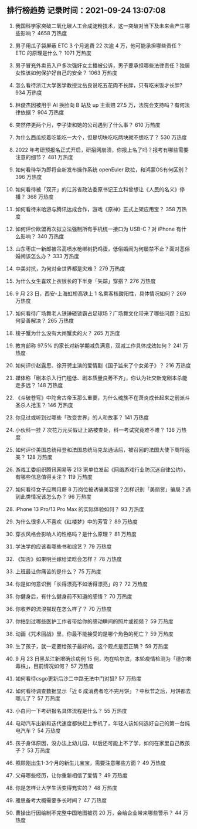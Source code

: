 
## 排行榜趋势 记录时间：2021-09-24 13:07:08
  
  1. 我国科学家突破二氧化碳人工合成淀粉技术，这一突破对当下及未来会产生哪些影响？ 4658 万热度
    
  2. 男子用瓜子袋屏蔽 ETC 3 个月逃费 22 次逾 4 万，他可能承担哪些责任？ETC 的原理是什么？ 1071 万热度
    
  3. 男子冒充外卖员入户多次强奸女主播被公诉，男子要承担哪些法律责任？独居女性该如何保护好自己的安全？ 1063 万热度
    
  4. 怎么看待浙江大学医学教授沈岳良说吃五花肉不长胖，只有吃米饭才长胖? 934 万热度
    
  5. 林俊杰因被用于 AI 换脸向 B 站及 up 主索赔 27.5 万，法院会支持吗？有何法律依据？ 904 万热度
    
  6. 突然停更两个月，李子柒和她的公司遇到了什么事？ 610 万热度
    
  7. 为什么西瓜挖着吃能吃一大个，但是切块吃吃两块就不想吃了？ 530 万热度
    
  8. 2022 年考研预报名正式开启，研招网崩溃，你报上名了吗？报考有哪些需要注意的细节？ 481 万热度
    
  9. 如何看待华为即将全新发布操作系统 openEuler 欧拉，和鸿蒙OS有何区别？ 396 万热度
    
  10. 如何看待被「双开」的江苏省政法委原书记王立科曾想让《人民的名义》停播？ 368 万热度
    
  11. 如何看待米哈游与腾讯达成合作，游戏《原神》正式上架应用宝？ 358 万热度
    
  12. 如何评价欧盟再次拟立法强制所有手机统一接口为 USB-C？对 iPhone 有什么影响？ 340 万热度
    
  13. 山东枣庄一新郎被吊高喷水枪绑树扔鸡蛋，低俗婚闹为何屡禁不止？面对恶俗婚闹该怎么办？ 333 万热度
    
  14. 中美对抗，为何对全世界都是灾难？ 279 万热度
    
  15. 为什么女生喜欢上衣很长的下半身「失踪」穿搭？ 276 万热度
    
  16. 9 月 23 日，西安-上海虹桥高铁上 1 名乘客核酸阳性，具体情况如何？ 269 万热度
    
  17. 如何看待广场舞老人铁锤砸锁霸占足球场？广场舞文化带来了哪些问题？应如何妥善解决？ 265 万热度
    
  18. 梭子蟹为什么没有大闸蟹卖的火？ 265 万热度
    
  19. 教育部称 97.5% 的家长对新学期减负满意，双减工作具体成效如何？ 241 万热度
    
  20. 如何评价赵露思、徐开骋主演的爱情剧《国子监来了个女弟子》？ 216 万热度
    
  21. 媒体称「剧本杀入行门槛低、剧本质量良莠不齐」，你认为社交新宠剧本杀能走多远？ 148 万热度
    
  22. 《斗破苍穹》中陀舍古帝玉那么重要，为什么魂族不在萧炎成长起来之前派斗圣杀人抢玉？ 146 万热度
    
  23. 你见过或听到过哪些「改变世界」的人和故事？ 141 万热度
    
  24. 小伙科一挂 7 次花万元买假证上路被查处，科一考试究竟难不难？ 136 万热度
    
  25. 如何评价美国总统拜登和法国总统马克龙通话后，被召回的法国大使下周将返美？ 128 万热度
    
  26. 游戏工委组织腾讯网易等 213 家单位发起《网络游戏行业防沉迷自律公约》，有哪些信息值得关注？ 119 万热度
    
  27. 如何看待女子应聘月薪 8 万岗位被诱骗美容贷？怎样识别「美丽贷」骗局？遇到此类情况该怎么办？ 96 万热度
    
  28. iPhone 13 Pro/13 Pro Max 的实际体验如何？ 93 万热度
    
  29. 为什么很多人不喜欢《红楼梦》中的芳官？ 89 万热度
    
  30. 穿衣风格会影响人的性格吗？是什么原理？ 81 万热度
    
  31. 学法学的应该看哪些书和综艺？ 79 万热度
    
  32. 《知否》如果明兰嫁给梁晗会怎样？ 78 万热度
    
  33. 上班最让你痛苦的是什么？ 75 万热度
    
  34. 你是如何意识到「长得漂亮不如活得漂亮」的？ 72 万热度
    
  35. 你健身后，有什么健身前不知道的感悟？ 70 万热度
    
  36. 你收养的流浪猫现在怎么样了？ 70 万热度
    
  37. 你拍到过哪些医护工作者带给你的感动瞬间的照片或视频？ 59 万热度
    
  38. 动画《咒术回战》里，你最不能接受的是哪个角色的死亡？ 59 万热度
    
  39. 生了孩子，就一定要给孩子最好的。这个观点是否正确？ 59 万热度
    
  40. 9 月 23 日黑龙江新增确诊病例 15 例，均在哈尔滨，本轮疫情检测为「德尔塔毒株」，目前情况如何？ 57 万热度
    
  41. 如何看待csgo更新后沙二中路无法中门对狙? 57 万热度
    
  42. 如何看待调查数据显示「近 6 成消费者吃不完月饼」？中秋节之后，月饼都去哪儿了？ 57 万热度
    
  43. 小白问一下考研报名具体流程是什么？ 55 万热度
    
  44. 电动汽车出新和迭代速度都快赶上手机了，年轻人该如何选好自己的第一台纯电汽车？ 54 万热度
    
  45. 孩子身体原因，没办法上幼儿园，以后还可能上不了学，如何在家里自己教孩子？ 53 万热度
    
  46. 照顾刚出生1-3个月的新生儿宝宝，需要注意哪些方面？ 49 万热度
    
  47. 父母哪些经历，让你重新相信了爱情？ 49 万热度
    
  48. 你是怎样让大学生活变得充实的？ 48 万热度
    
  49. 雅思备考大概需要多长时间？ 47 万热度
    
  50. 曹操出行因绘制不完整中国地图被罚 20 万，会给企业带来哪些警示？ 44 万热度
    